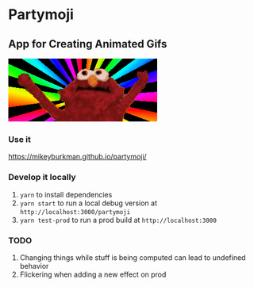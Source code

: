 # Partymoji

## App for Creating Animated Gifs

![Hello-Rainbox](./hellmo-rainbow.gif 'Hellmo Rainbow')

### Use it

https://mikeyburkman.github.io/partymoji/

### Develop it locally

1. `yarn` to install dependencies
2. `yarn start` to run a local debug version at `http://localhost:3000/partymoji`
3. `yarn test-prod` to run a prod build at `http://localhost:3000`

### TODO

1. Changing things while stuff is being computed can lead to undefined behavior
2. Flickering when adding a new effect on prod
